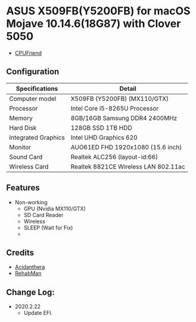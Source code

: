 
# ASUS X509FB(Y5200FB) for macOS Mojave 10.14.6(18G87) with Clover 5050

- [CPUFriend](https://github.com/daliansky/XiaoMi-Pro/tree/master/one-key-cpufriend)

## Configuration

| Specifications | Detail                                                  |
| ------------------- | -------------------------------------------|
| Computer model      | X509FB (Y5200FB) (MX110/GTX)                |
| Processor           | Intel Core i5-8265U Processor     |
| Memory              | 8GB/16GB Samsung DDR4 2400MHz              |
| Hard Disk           | 128GB SSD 1TB HDD    |
| Integrated Graphics | Intel UHD Graphics 620                     |
| Monitor             | AUO61ED FHD 1920x1080 (15.6 inch)        |
| Sound Card          | Realtek ALC256 (layout-id:66)              |
| Wireless Card       | Realtek 8821CE Wireless LAN 802.11ac                      |

## Features

* Non-working
   * GPU (Nvidia MX110/GTX)
   * SD Card Reader
   * Wireless
   * SLEEP (Wait for Fix)
   *

## Credits

- [Acidanthera](https://github.com/acidanthera)
- [RehabMan](https://github.com/RehabMan)

## Change Log:

- 2020.2.22
	- Update EFI.
